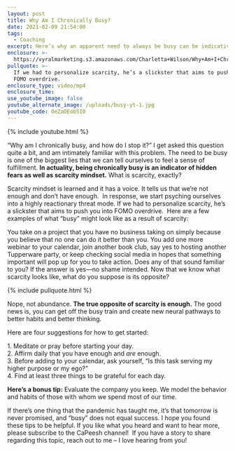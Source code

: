 ```yaml
---
layout: post
title: Why Am I Chronically Busy?
date: 2021-02-09 21:54:00
tags:
  - Coaching
excerpt: Here’s why an apparent need to always be busy can be indicative of scarcity.
enclosure: >-
  https://vyralmarketing.s3.amazonaws.com/Charletta+Wilson/Why+Am+I+Chronically+Busy_.mp4
pullquote: >-
  If we had to personalize scarcity, he’s a slickster that aims to push you into
  FOMO overdrive.
enclosure_type: video/mp4
enclosure_time:
use_youtube_image: false
youtube_alternate_image: /uploads/busy-yt-1.jpg
youtube_code: OeZaOEob5I0
---
```


{% include youtube.html %}

“Why am I chronically busy, and how do I stop it?” I get asked this question quite a bit, and am intimately familiar with this problem. The need to be busy is one of the biggest lies that we can tell ourselves to feel a sense of fulfillment.&nbsp;**In actuality, being chronically busy is an indicator of hidden fears as well as scarcity mindset.**&nbsp;What is scarcity, exactly?&nbsp;

Scarcity mindset is learned and it has a voice. It tells us that we’re not enough and don’t have enough.&nbsp; In response, we start psyching ourselves into a highly reactionary threat mode. If we had to personalize scarcity, he’s a slickster that aims to push you into FOMO overdrive.&nbsp; Here are a few examples of what “busy” might look like as a result of scarcity:&nbsp;

You take on a project that you have no business taking on simply because you believe that no one can do it better than you. You add one more webinar to your calendar, join another book club, say yes to hosting another Tupperware party, or keep checking social media in hopes that something important will pop up for you to take action. Does any of that sound familiar to you? If the answer is yes—no shame intended. Now that we know what scarcity looks like, what do you suppose is its opposite?

{% include pullquote.html %}

Nope, not abundance.&nbsp;**The true opposite of scarcity is enough.**&nbsp;The good news is, you can get off the busy train and create new neural pathways to better habits and better thinking.

Here are four suggestions for how to get started:&nbsp;

1\. Meditate or pray before starting your day.&nbsp;<br>2\. Affirm daily that you have enough and&nbsp;*are*&nbsp;enough.&nbsp;<br>3\. Before adding to your calendar, ask yourself, “Is this task serving my higher purpose or my ego?”<br>4\. Find at least three things to be grateful for each day.&nbsp;

**Here’s a bonus tip:**&nbsp;Evaluate the company you keep. We model the behavior and habits of those with whom we spend most of our time.

If there’s one thing that the pandemic has taught me, it’s that tomorrow is never promised, and “busy” does not equal success. I hope you found these tips to be helpful. If you like what you heard and want to hear more, please subscribe to the CaPeesh channel\! &nbsp;If you have a story to share regarding this topic, reach out to me – I love hearing from you\!
